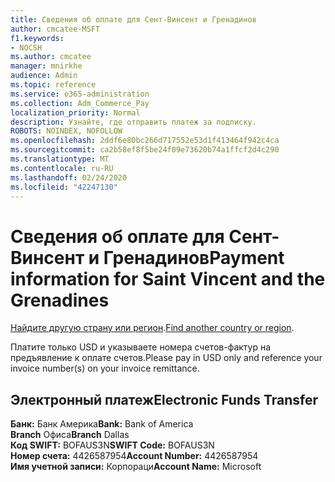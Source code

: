 ```yaml
---
title: Сведения об оплате для Сент-Винсент и Гренадинов
author: cmcatee-MSFT
f1.keywords:
- NOCSH
ms.author: cmcatee
manager: mnirkhe
audience: Admin
ms.topic: reference
ms.service: o365-administration
ms.collection: Adm_Commerce_Pay
localization_priority: Normal
description: Узнайте, где отправить платеж за подписку.
ROBOTS: NOINDEX, NOFOLLOW
ms.openlocfilehash: 2ddf6e80bc266d717552e53d1f413464f942c4ca
ms.sourcegitcommit: ca2b58ef8f5be24f09e73620b74a1ffcf2d4c290
ms.translationtype: MT
ms.contentlocale: ru-RU
ms.lasthandoff: 02/24/2020
ms.locfileid: "42247130"
---
```

# <a name="payment-information-for-saint-vincent-and-the-grenadines"></a><span data-ttu-id="8b797-103">Сведения об оплате для Сент-Винсент и Гренадинов</span><span class="sxs-lookup"><span data-stu-id="8b797-103">Payment information for Saint Vincent and the Grenadines</span></span>

<span data-ttu-id="8b797-104">[Найдите другую страну или регион](../billing-and-payments/pay-for-your-subscription.md).</span><span class="sxs-lookup"><span data-stu-id="8b797-104">[Find another country or region](../billing-and-payments/pay-for-your-subscription.md).</span></span>

<span data-ttu-id="8b797-105">Платите только USD и указываете номера счетов-фактур на предъявление к оплате счетов.</span><span class="sxs-lookup"><span data-stu-id="8b797-105">Please pay in USD only and reference your invoice number(s) on your invoice remittance.</span></span>

## <a name="electronic-funds-transfer"></a><span data-ttu-id="8b797-106">Электронный платеж</span><span class="sxs-lookup"><span data-stu-id="8b797-106">Electronic Funds Transfer</span></span>

<span data-ttu-id="8b797-107">**Банк:** Банк Америка</span><span class="sxs-lookup"><span data-stu-id="8b797-107">**Bank:** Bank of America</span></span>  
<span data-ttu-id="8b797-108">**Branch** Офиса</span><span class="sxs-lookup"><span data-stu-id="8b797-108">**Branch** Dallas</span></span>  
<span data-ttu-id="8b797-109">**Код SWIFT:** BOFAUS3N</span><span class="sxs-lookup"><span data-stu-id="8b797-109">**SWIFT Code:** BOFAUS3N</span></span>  
<span data-ttu-id="8b797-110">**Номер счета:** 4426587954</span><span class="sxs-lookup"><span data-stu-id="8b797-110">**Account Number:** 4426587954</span></span>  
<span data-ttu-id="8b797-111">**Имя учетной записи:** Корпораци</span><span class="sxs-lookup"><span data-stu-id="8b797-111">**Account Name:** Microsoft</span></span>  